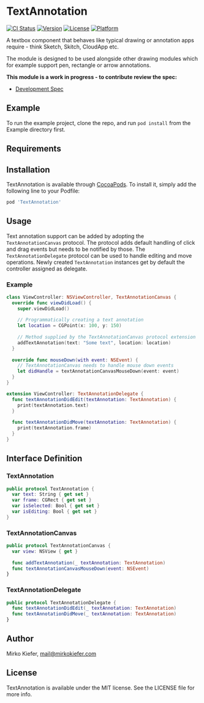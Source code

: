 # TextAnnotation

[![CI Status](https://img.shields.io/travis/blackbeltlabs/TextAnnotation.svg?style=flat)](https://travis-ci.org/blackbeltlabs/TextAnnotation)
[![Version](https://img.shields.io/cocoapods/v/TextAnnotation.svg?style=flat)](https://cocoapods.org/pods/TextAnnotation)
[![License](https://img.shields.io/cocoapods/l/TextAnnotation.svg?style=flat)](https://cocoapods.org/pods/TextAnnotation)
[![Platform](https://img.shields.io/cocoapods/p/TextAnnotation.svg?style=flat)](https://cocoapods.org/pods/TextAnnotation)

A textbox component that behaves like typical drawing or annotation apps require - think Sketch, Skitch, CloudApp etc.

The module is designed to be used alongside other drawing modules which for example support pen, rectangle or arrow annotations.

**This module is a work in progress - to contribute review the spec:**

- [Development Spec](Spec/Specification.md)

## Example

To run the example project, clone the repo, and run `pod install` from the Example directory first.

## Requirements

## Installation

TextAnnotation is available through [CocoaPods](https://cocoapods.org). To install
it, simply add the following line to your Podfile:

```ruby
pod 'TextAnnotation'
```

## Usage

Text annotation support can be added by adopting the `TextAnnotationCanvas` protocol.
The protocol adds default handling of click and drag events but needs to be notified by those.
The `TextAnnotationDelegate` protocol can be used to handle editing and move operations.
Newly created `TextAnnotation` instances get by default the controller assigned as delegate.

### Example

```swift
class ViewController: NSViewController, TextAnnotationCanvas {
  override func viewDidLoad() {
    super.viewDidLoad()
    
    // Programmatically creating a text annotation
    let location = CGPoint(x: 100, y: 150)
    
    // Method supplied by the TextAnnotationCanvas protocol extension
    addTextAnnotation(text: "Some text", location: location)
  }
  
  override func mouseDown(with event: NSEvent) {
    // TextAnnotationCanvas needs to handle mouse down events
    let didHandle = textAnnotationCanvasMouseDown(event: event)
  }
}

extension ViewController: TextAnnotationDelegate {
  func textAnnotationDidEdit(textAnnotation: TextAnnotation) {
    print(textAnnotation.text)
  }
  
  func textAnnotationDidMove(textAnnotation: TextAnnotation) {
    print(textAnnotation.frame)
  }
}
```

## Interface Definition

### TextAnnotation

```swift
public protocol TextAnnotation {
  var text: String { get set }
  var frame: CGRect { get set }
  var isSelected: Bool { get set }
  var isEditing: Bool { get set }
}
```

### TextAnnotationCanvas

```swift
public protocol TextAnnotationCanvas {
  var view: NSView { get }
  
  func addTextAnnotation(_ textAnnotation: TextAnnotation)
  func textAnnotationCanvasMouseDown(event: NSEvent)
}
```

### TextAnnotationDelegate

```swift
public protocol TextAnnotationDelegate {
  func textAnnotationDidEdit(_ textAnnotation: TextAnnotation)
  func textAnnotationDidMove(_ textAnnotation: TextAnnotation)
}
```


## Author

Mirko Kiefer, mail@mirkokiefer.com

## License

TextAnnotation is available under the MIT license. See the LICENSE file for more info.
